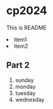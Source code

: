 # cp2024

This is README
<li>item1</li>
<li>item2</li>

## Part 2
1. sunday
1. monday
1. tuesday
1. wednesday
